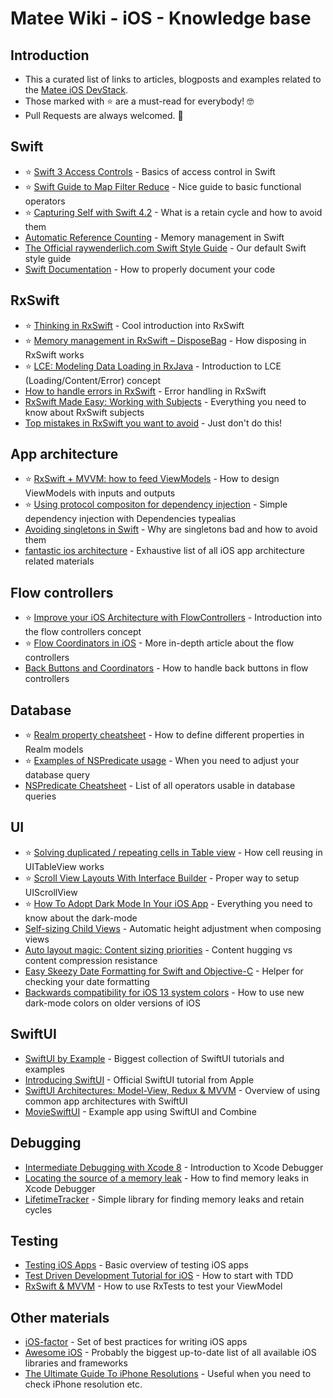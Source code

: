 # Matee Wiki - iOS - Knowledge base

## Introduction
- This a curated list of links to articles, blogposts and examples related to the [Matee iOS DevStack](https://github.com/MateeDevs/devstack-ios-app).
- Those marked with :star: are a must-read for everybody! :nerd_face:
- Pull Requests are always welcomed. :wave:

## Swift
- :star: [Swift 3 Access Controls](https://useyourloaf.com/blog/swift-3-access-controls/) - Basics of access control in Swift
- :star: [Swift Guide to Map Filter Reduce](https://useyourloaf.com/blog/swift-guide-to-map-filter-reduce/) - Nice guide to basic functional operators
- :star: [Capturing Self with Swift 4.2](https://benscheirman.com/2018/09/capturing-self-with-swift-4-2/) - What is a retain cycle and how to avoid them 
- [Automatic Reference Counting](https://docs.swift.org/swift-book/LanguageGuide/AutomaticReferenceCounting.html) - Memory management in Swift
- [The Official raywenderlich.com Swift Style Guide](https://github.com/raywenderlich/swift-style-guide) - Our default Swift style guide
- [Swift Documentation](https://nshipster.com/swift-documentation/) - How to properly document your code

## RxSwift
- :star: [Thinking in RxSwift](http://adamborek.com/thinking-rxswift/) - Cool introduction into RxSwift
- :star: [Memory management in RxSwift – DisposeBag](http://adamborek.com/memory-managment-rxswift/) - How disposing in RxSwift works
- :star: [LCE: Modeling Data Loading in RxJava](https://tech.instacart.com/lce-modeling-data-loading-in-rxjava-b798ac98d80) - Introduction to LCE (Loading/Content/Error) concept
- [How to handle errors in RxSwift](http://adamborek.com/how-to-handle-errors-in-rxswift/) - Error handling in RxSwift
- [RxSwift Made Easy: Working with Subjects](https://medium.com/swift2go/rxswift-part-2-working-with-subjects-34e35a058a2c) - Everything you need to know about RxSwift subjects
- [Top mistakes in RxSwift you want to avoid](http://adamborek.com/top-7-rxswift-mistakes/) - Just don't do this!

## App architecture
- :star: [RxSwift + MVVM: how to feed ViewModels](https://medium.com/blablacar-tech/rxswift-mvvm-66827b8b3f10) - How to design ViewModels with inputs and outputs
- :star: [Using protocol compositon for dependency injection](http://merowing.info/2017/04/using-protocol-compositon-for-dependency-injection/) - Simple dependency injection with Dependencies typealias
- [Avoiding singletons in Swift](https://www.swiftbysundell.com/articles/avoiding-singletons-in-swift/) - Why are singletons bad and how to avoid them
- [fantastic ios architecture](https://github.com/onmyway133/fantastic-ios-architecture) - Exhaustive list of all iOS app architecture related materials

## Flow controllers
- :star: [Improve your iOS Architecture with FlowControllers](http://merowing.info/2016/01/improve-your-ios-architecture-with-flowcontrollers/) - Introduction into the flow controllers concept
- :star: [Flow Coordinators in iOS](https://medium.com/@dkw5877/flow-coordinators-333ed64f3dd) - More in-depth article about the flow controllers
- [Back Buttons and Coordinators](http://khanlou.com/2017/05/back-buttons-and-coordinators/) - How to handle back buttons in flow controllers

## Database
- :star: [Realm property cheatsheet](https://realm.io/docs/swift/latest/#property-cheatsheet) - How to define different properties in Realm models
- :star: [Examples of NSPredicate usage](https://nspredicate.xyz/) - When you need to adjust your database query
- [NSPredicate Cheatsheet](https://academy.realm.io/posts/nspredicate-cheatsheet/) - List of all operators usable in database queries

## UI
- :star: [Solving duplicated / repeating cells in Table view](https://fluffy.es/solve-duplicated-cells/) - How cell reusing in UITableView works
- :star: [Scroll View Layouts With Interface Builder](https://useyourloaf.com/blog/scroll-view-layouts-with-interface-builder/) - Proper way to setup UIScrollView
- :star: [How To Adopt Dark Mode In Your iOS App](https://www.fivestars.blog/code/ios-dark-mode-how-to.html) - Everything you need to know about the dark-mode
- [Self-sizing Child Views](https://useyourloaf.com/blog/self-sizing-child-views/) - Automatic height adjustment when composing views
- [Auto layout magic: Content sizing priorities](https://krakendev.io/blog/autolayout-magic-like-harry-potter-but-real) - Content hugging vs content compression resistance
- [Easy Skeezy Date Formatting for Swift and Objective-C](https://nsdateformatter.com/) - Helper for checking your date formatting
- [Backwards compatibility for iOS 13 system colors](https://noahgilmore.com/blog/dark-mode-uicolor-compatibility/) - How to use new dark-mode colors on older versions of iOS

## SwiftUI
- [SwiftUI by Example](https://www.hackingwithswift.com/quick-start/swiftui/) - Biggest collection of SwiftUI tutorials and examples
- [Introducing SwiftUI](https://developer.apple.com/tutorials/swiftui) - Official SwiftUI tutorial from Apple
- [SwiftUI Architectures: Model-View, Redux & MVVM](https://quickbirdstudios.com/blog/swiftui-architecture-redux-mvvm/) - Overview of using common app architectures with SwiftUI
- [MovieSwiftUI](https://github.com/Dimillian/MovieSwiftUI) - Example app using SwiftUI and Combine

## Debugging
- [Intermediate Debugging with Xcode 8](https://www.raywenderlich.com/721-intermediate-debugging-with-xcode-8) - Introduction to Xcode Debugger
- [Locating the source of a memory leak](https://medium.com/@xcadaverx/locating-the-source-of-a-memory-leak-712667bf8cd5) - How to find memory leaks in Xcode Debugger
- [LifetimeTracker](https://github.com/krzysztofzablocki/LifetimeTracker) - Simple library for finding memory leaks and retain cycles

## Testing
- [Testing iOS Apps](http://merowing.info/2017/01/testing-ios-apps/) - Basic overview of testing iOS apps
- [Test Driven Development Tutorial for iOS](https://www.raywenderlich.com/5522-test-driven-development-tutorial-for-ios-getting-started) - How to start with TDD
- [RxSwift & MVVM](https://benoitpasquier.com/how-to-use-rxtests-to-test-mvvm/) - How to use RxTests to test your ViewModel

## Other materials
- [iOS-factor](https://ios-factor.com/) - Set of best practices for writing iOS apps
- [Awesome iOS](https://github.com/vsouza/awesome-ios) - Probably the biggest up-to-date list of all available iOS libraries and frameworks
- [The Ultimate Guide To iPhone Resolutions](https://www.paintcodeapp.com/news/ultimate-guide-to-iphone-resolutions) - Useful when you need to check iPhone resolution etc.
